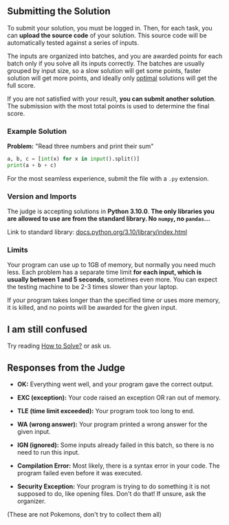 ## Submitting the Solution

To submit your solution, you must be logged in. Then, for each task, you can **upload the source code** of your solution. This source code will be automatically tested against a series of inputs.

The inputs are organized into batches, and you are awarded points for each batch only if you solve all its inputs correctly.
The batches are usually grouped by input size, so a slow solution will get some points, faster solution will get more points,
and ideally only [optimal](https://adhoc.ksp.sk/wiki/guide/) solutions will get the full score.

If you are not satisfied with your result, **you can submit another solution**. The submission with the most total points is used to determine the final score.

### Example Solution

**Problem:** "Read three numbers and print their sum"

```python
a, b, c = [int(x) for x in input().split()]
print(a + b + c)
```

For the most seamless experience, submit the file with a `.py` extension.

### Version and Imports

The judge is accepting solutions in **Python 3.10.0**. **The only libraries you are allowed to use are from the standard library.
No `numpy`, no `pandas`...**

Link to standard library: [docs.python.org/3.10/library/index.html](https://docs.python.org/3.10/library/index.html)

### Limits

Your program can use up to 1GB of memory, but normally you need much less.
Each problem has a separate time limit **for each input, which is usually between 1 and 5 seconds**, sometimes even more.
You can expect the testing machine to be 2-3 times slower than your laptop.

If your program takes longer than the specified time or uses more memory, it is killed, and no points will be awarded for the given input.

## I am still confused

Try reading [How to Solve?](https://adhoc.ksp.sk/wiki/guide/) or ask us.

## Responses from the Judge

- **OK:** Everything went well, and your program gave the correct output.

- **EXC (exception):** Your code raised an exception OR ran out of memory.

- **TLE (time limit exceeded):** Your program took too long to end.

- **WA (wrong answer):** Your program printed a wrong answer for the given input.

- **IGN (ignored):** Some inputs already failed in this batch, so there is no need to run this input.

- **Compilation Error:** Most likely, there is a syntax error in your code. The program failed even before it was executed.

- **Security Exception:** Your program is trying to do something it is not supposed to do, like opening files. Don't do that! If unsure, ask the organizer.

(These are not Pokemons, don't try to collect them all)
